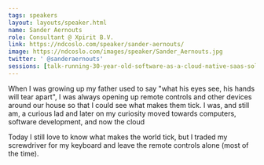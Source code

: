 ```yaml
---
tags: speakers
layout: layouts/speaker.html
name: Sander Aernouts
role: Consultant @ Xpirit B.V.
link: https://ndcoslo.com/speaker/sander-aernouts/
image: https://ndcoslo.com/images/speaker/Sander_Aernouts.jpg
twitter: ' @sanderaernouts'
sessions: [talk-running-30-year-old-software-as-a-cloud-native-saas-solution-with-docker-and-kubernetes-on-azure]
---
```

When I was growing up my father used to say "what his eyes see, his hands will tear apart", I was always opening up remote controls and other devices around our house so that I could see what makes them tick. I was, and still am, a curious lad and later on my curiosity moved towards computers, software development, and now the cloud

Today I still love to know what makes the world tick, but I traded my screwdriver for my keyboard and leave the remote controls alone (most of the time).